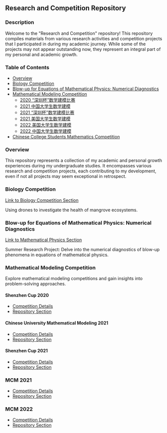 ## Research and Competition Repository

### Description

Welcome to the "Research and Competition" repository! This repository compiles materials from various research activities and competition projects that I participated in during my academic journey. While some of the projects may not appear outstanding now, they represent an integral part of my personal and academic growth.

### Table of Contents

- [Overview](#overview)
- [Biology Competition](#biology-competition)
- [Blow-up for Equations of Mathematical Physics: Numerical Diagnostics](#mathematical-physics)
- [Mathematical Modeling Competition](#mathematical-modeling-competition)
  - [2020 “深圳杯”数学建模比赛](#shenzhen-cup-2020)
  - [2021 中国大学生数学建模](#chinese-university-mathematical-modeling-2021)
  - [2021 “深圳杯”数学建模比赛](#shenzhen-cup-2021)
  - [2021 美国大学生数学建模](#mcm-2021)
  - [2022 美国大学生数学建模](#mcm-2022)
  - [2022 中国大学生数学建模](https://github.com/Kowlooncen/Research-and-Competition/tree/main/Mathematical%20Modeling%20Competition/2022%20%E4%B8%AD%E5%9B%BD%E5%A4%A7%E5%AD%A6%E7%94%9F%E6%95%B0%E5%AD%A6%E5%BB%BA%E6%A8%A1%E6%AF%94%E8%B5%9B)
- [Chinese College Students Mathematics Competition](https://github.com/Kowlooncen/Research-and-Competition/tree/main/Chinese%20College%20Students%20Mathematics%20Competition)

### Overview

This repository represents a collection of my academic and personal growth experiences during my undergraduate studies. It encompasses various research and competition projects, each contributing to my development, even if not all projects may seem exceptional in retrospect.

### Biology Competition

[Link to Biology Competition Section](https://github.com/Kowlooncen/Research-and-Competition/blob/main/Biology%20competition/README.md)

Using drones to investigate the health of mangrove ecosystems.

### Blow-up for Equations of Mathematical Physics: Numerical Diagnostics

[Link to Mathematical Physics Section](https://github.com/Kowlooncen/Research-and-Competition/blob/main/Blow-up%20for%20equations%20of%20mathematical%20physics%3A%20numerical%20diagnostics/README.md)

Summer Research Project: Delve into the numerical diagnostics of blow-up phenomena in equations of mathematical physics.

### Mathematical Modeling Competition

Explore mathematical modeling competitions and gain insights into problem-solving approaches.

#### Shenzhen Cup 2020

- [Competition Details](http://www.m2ct.org/view-page.jsp?editId=12&uri=0D00235&gobackUrl=modular-list.jsp&pageType=smxly&menuType=flowUp)
- [Repository Section](https://github.com/Kowlooncen/Research-and-Competition/blob/main/Mathematical%20Modeling%20Competition/2020%20%E2%80%9C%E6%B7%B1%E5%9C%B3%E6%9D%AF%E2%80%9D%E6%95%B0%E5%AD%A6%E5%BB%BA%E6%A8%A1%E6%AF%94%E8%B5%9B/README.md)

#### Chinese University Mathematical Modeling 2021

- [Competition Details](https://www.shumo.com/wiki/doku.php?id=2021_%E5%B9%B4%E5%85%A8%E5%9B%BD%E5%A4%A7%E5%AD%A6%E7%94%9F%E6%95%B0%E5%AD%A6%E5%BB%BA%E6%A8%A1%E7%AB%9E%E8%B5%9B_cumcm_%E8%AF%95%E9%A2%98)
- [Repository Section](https://github.com/Kowlooncen/Research-and-Competition/blob/main/Mathematical%20Modeling%20Competition/2021%20%E4%B8%AD%E5%9B%BD%E5%A4%A7%E5%AD%A6%E7%94%9F%E6%95%B0%E5%AD%A6%E5%BB%BA%E6%A8%A1/README.md)


#### Shenzhen Cup 2021

- [Competition Details](http://www.m2ct.org/view-page.jsp?editId=12&uri=0D00250&gobackUrl=modular-list.jsp&pageType=smxly&menuType=flowUp1)
- [Repository Section](https://github.com/Kowlooncen/Research-and-Competition/tree/main/Mathematical%20Modeling%20Competition/2021%20%E2%80%9C%E6%B7%B1%E5%9C%B3%E6%9D%AF%E2%80%9D%E6%95%B0%E5%AD%A6%E5%BB%BA%E6%A8%A1%E6%AF%94%E8%B5%9B)

### MCM 2021

- [Competition Details](https://www.mathmodels.org/Problems/2021/MCM-C/index.html)
- [Repository Section](https://github.com/Kowlooncen/Research-and-Competition/tree/main/Mathematical%20Modeling%20Competition/2021%20%E7%BE%8E%E5%9B%BD%E5%A4%A7%E5%AD%A6%E7%94%9F%E6%95%B0%E5%AD%A6%E5%BB%BA%E6%A8%A1%E6%AF%94%E8%B5%9B)

### MCM 2022

- [Competition Details](https://www.mathmodels.org/Problems/2022/MCM-A/index.html)
- [Repository Section](https://github.com/Kowlooncen/Research-and-Competition/tree/main/Mathematical%20Modeling%20Competition/2021%20%E2%80%9C%E6%B7%B1%E5%9C%B3%E6%9D%AF%E2%80%9D%E6%95%B0%E5%AD%A6%E5%BB%BA%E6%A8%A1%E6%AF%94%E8%B5%9B)
